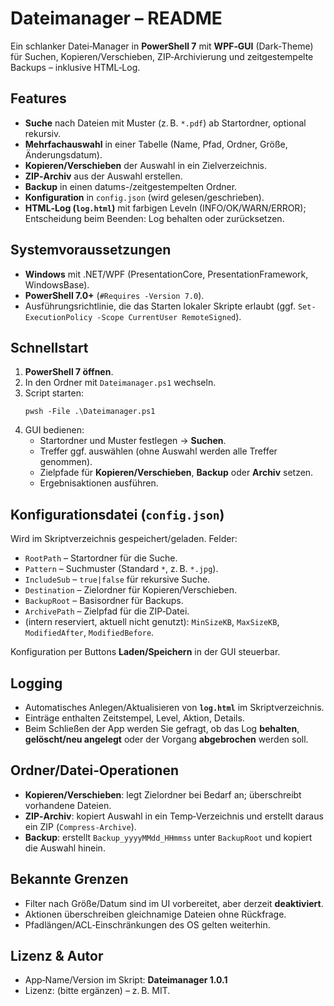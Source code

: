 # Dateimanager – README

Ein schlanker Datei‑Manager in **PowerShell 7** mit **WPF‑GUI** (Dark‑Theme) für Suchen, Kopieren/Verschieben, ZIP‑Archivierung und zeitgestempelte Backups – inklusive HTML‑Log.

## Features
- **Suche** nach Dateien mit Muster (z. B. `*.pdf`) ab Startordner, optional rekursiv.
- **Mehrfachauswahl** in einer Tabelle (Name, Pfad, Ordner, Größe, Änderungsdatum).
- **Kopieren/Verschieben** der Auswahl in ein Zielverzeichnis.
- **ZIP‑Archiv** aus der Auswahl erstellen.
- **Backup** in einen datums-/zeitgestempelten Ordner.
- **Konfiguration** in `config.json` (wird gelesen/geschrieben).
- **HTML‑Log (`log.html`)** mit farbigen Leveln (INFO/OK/WARN/ERROR); Entscheidung beim Beenden: Log behalten oder zurücksetzen.

## Systemvoraussetzungen
- **Windows** mit .NET/WPF (PresentationCore, PresentationFramework, WindowsBase).
- **PowerShell 7.0+** (`#Requires -Version 7.0`).
- Ausführungsrichtlinie, die das Starten lokaler Skripte erlaubt (ggf. `Set-ExecutionPolicy -Scope CurrentUser RemoteSigned`).

## Schnellstart
1. **PowerShell 7 öffnen**.
2. In den Ordner mit `Dateimanager.ps1` wechseln.
3. Script starten:  
   ```pwsh
   pwsh -File .\Dateimanager.ps1
   ```
4. GUI bedienen:
   - Startordner und Muster festlegen → **Suchen**.
   - Treffer ggf. auswählen (ohne Auswahl werden alle Treffer genommen).
   - Zielpfade für **Kopieren/Verschieben**, **Backup** oder **Archiv** setzen.
   - Ergebnisaktionen ausführen.

## Konfigurationsdatei (`config.json`)
Wird im Skriptverzeichnis gespeichert/geladen. Felder:
- `RootPath` – Startordner für die Suche.
- `Pattern` – Suchmuster (Standard `*`, z. B. `*.jpg`).
- `IncludeSub` – `true|false` für rekursive Suche.
- `Destination` – Zielordner für Kopieren/Verschieben.
- `BackupRoot` – Basisordner für Backups.
- `ArchivePath` – Zielpfad für die ZIP‑Datei.
- (intern reserviert, aktuell nicht genutzt): `MinSizeKB`, `MaxSizeKB`, `ModifiedAfter`, `ModifiedBefore`.

Konfiguration per Buttons **Laden/Speichern** in der GUI steuerbar.

## Logging
- Automatisches Anlegen/Aktualisieren von **`log.html`** im Skriptverzeichnis.
- Einträge enthalten Zeitstempel, Level, Aktion, Details.
- Beim Schließen der App werden Sie gefragt, ob das Log **behalten**, **gelöscht/neu angelegt** oder der Vorgang **abgebrochen** werden soll.

## Ordner/Datei‑Operationen
- **Kopieren/Verschieben**: legt Zielordner bei Bedarf an; überschreibt vorhandene Dateien.
- **ZIP‑Archiv**: kopiert Auswahl in ein Temp‑Verzeichnis und erstellt daraus ein ZIP (`Compress-Archive`).
- **Backup**: erstellt `Backup_yyyyMMdd_HHmmss` unter `BackupRoot` und kopiert die Auswahl hinein.

## Bekannte Grenzen
- Filter nach Größe/Datum sind im UI vorbereitet, aber derzeit **deaktiviert**.
- Aktionen überschreiben gleichnamige Dateien ohne Rückfrage.
- Pfadlängen/ACL‑Einschränkungen des OS gelten weiterhin.

## Lizenz & Autor
- App‑Name/Version im Skript: **Dateimanager 1.0.1**
- Lizenz: (bitte ergänzen) – z. B. MIT.
